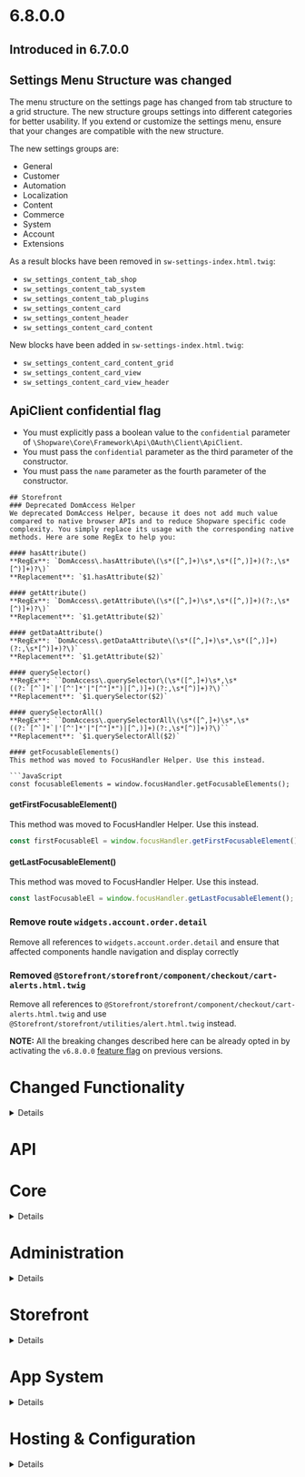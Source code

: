 # 6.8.0.0
## Introduced in 6.7.0.0
## Settings Menu Structure was changed 
The menu structure on the settings page has changed from tab structure to a grid structure. The new structure groups settings into different categories for better usability. If you extend or customize the settings menu, ensure that your changes are compatible with the new structure.

The new settings groups are:
* General
* Customer
* Automation
* Localization
* Content
* Commerce
* System
* Account
* Extensions

As a result blocks have been removed in `sw-settings-index.html.twig`:
* `sw_settings_content_tab_shop`
* `sw_settings_content_tab_system`
* `sw_settings_content_tab_plugins`
* `sw_settings_content_card`
* `sw_settings_content_header`
* `sw_settings_content_card_content`

New blocks have been added in `sw-settings-index.html.twig`:
* `sw_settings_content_card_content_grid`
* `sw_settings_content_card_view`
* `sw_settings_content_card_view_header`
## ApiClient confidential flag

* You must explicitly pass a boolean value to the `confidential` parameter  of `\Shopware\Core\Framework\Api\OAuth\Client\ApiClient`.
* You must pass the `confidential` parameter as the third parameter of the constructor.
* You must pass the `name` parameter as the fourth parameter of the constructor.
```
## Storefront
### Deprecated DomAccess Helper
We deprecated DomAccess Helper, because it does not add much value compared to native browser APIs and to reduce Shopware specific code complexity. You simply replace its usage with the corresponding native methods. Here are some RegEx to help you:

#### hasAttribute()  
**RegEx**: `DomAccess\.hasAttribute\(\s*([^,]+)\s*,\s*([^,)]+)(?:,\s*[^)]+)?\)`  
**Replacement**: `$1.hasAttribute($2)`

#### getAttribute()
**RegEx**: `DomAccess\.getAttribute\(\s*([^,]+)\s*,\s*([^,)]+)(?:,\s*[^)]+)?\)`  
**Replacement**: `$1.getAttribute($2)`

#### getDataAttribute()
**RegEx**: `DomAccess\.getDataAttribute\(\s*([^,]+)\s*,\s*([^,)]+)(?:,\s*[^)]+)?\)`  
**Replacement**: `$1.getAttribute($2)`

#### querySelector()
**RegEx**: ``DomAccess\.querySelector\(\s*([^,]+)\s*,\s*((?:`[^`]*`|'[^']*'|"[^"]*")|[^,)]+)(?:,\s*[^)]+)?\)``  
**Replacement**: `$1.querySelector($2)`

#### querySelectorAll()
**RegEx**: ``DomAccess\.querySelectorAll\(\s*([^,]+)\s*,\s*((?:`[^`]*`|'[^']*'|"[^"]*")|[^,)]+)(?:,\s*[^)]+)?\)``  
**Replacement**: `$1.querySelectorAll($2)`

#### getFocusableElements()
This method was moved to FocusHandler Helper. Use this instead.

```JavaScript
const focusableElements = window.focusHandler.getFocusableElements();
```

#### getFirstFocusableElement()
This method was moved to FocusHandler Helper. Use this instead.

```JavaScript
const firstFocusableEl = window.focusHandler.getFirstFocusableElement();
```

#### getLastFocusableElement()
This method was moved to FocusHandler Helper. Use this instead.

```JavaScript
const lastFocusableEl = window.focusHandler.getLastFocusableElement();
```

### Remove route `widgets.account.order.detail`
Remove all references to `widgets.account.order.detail` and ensure that affected components handle navigation and display correctly

### Removed `@Storefront/storefront/component/checkout/cart-alerts.html.twig`
Remove all references to `@Storefront/storefront/component/checkout/cart-alerts.html.twig` and use `@Storefront/storefront/utilities/alert.html.twig` instead.

**NOTE:** All the breaking changes described here can be already opted in by activating the `v6.8.0.0` [feature flag](https://developer.shopware.com/docs/resources/references/adr/2022-01-20-feature-flags-for-major-versions.html#activating-the-flag) on previous versions.

# Changed Functionality

<details></details>

# API

# Core

<details>

## Removal of `StoreApiRouteCacheKeyEvent` and `StoreApiRouteCacheTagsEvent` and all it's child classes

With the removal of the separate Store-API caching layer with shopware 6.7, those events where not used and emitted anymore, therefore we are removing them now without any replacement.

The concrete events being removed:
- `\Shopware\Core\Framework\Adapter\Cache\StoreApiRouteCacheKeyEvent`
- `\Shopware\Core\Framework\Adapter\Cache\StoreApiRouteCacheTagsEvent`
- `\Shopware\Core\Content\Category\Event\CategoryRouteCacheKeyEvent`
- `\Shopware\Core\Content\Category\Event\CategoryRouteCacheTagsEvent`
- `\Shopware\Core\System\Country\Event\CountryRouteCacheKeyEvent`
- `\Shopware\Core\System\Country\Event\CountryRouteCacheTagsEvent`
- `\Shopware\Core\System\Country\Event\CountryStateRouteCacheKeyEvent`
- `\Shopware\Core\System\Country\Event\CountryStateRouteCacheTagsEvent`
- `\Shopware\Core\Content\Product\Events\CrossSellingRouteCacheKeyEvent`
- `\Shopware\Core\Content\Product\Events\CrossSellingRouteCacheTagsEvent`
- `\Shopware\Core\System\Currency\Event\CurrencyRouteCacheKeyEvent`
- `\Shopware\Core\System\Currency\Event\CurrencyRouteCacheTagsEvent`
- `\Shopware\Core\Content\LandingPage\Event\LandingPageRouteCacheKeyEvent`
- `\Shopware\Core\Content\LandingPage\Event\LandingPageRouteCacheTagsEvent`
- `\Shopware\Core\System\Language\Event\LanguageRouteCacheKeyEvent`
- `\Shopware\Core\System\Language\Event\LanguageRouteCacheTagsEvent`
- `\Shopware\Core\Content\Category\Event\NavigationRouteCacheKeyEvent`
- `\Shopware\Core\Content\Category\Event\NavigationRouteCacheTagsEvent`
- `\Shopware\Core\Checkout\Payment\Event\PaymentMethodRouteCacheKeyEvent`
- `\Shopware\Core\Checkout\Payment\Event\PaymentMethodRouteCacheTagsEvent`
- `\Shopware\Core\Content\Product\Events\ProductDetailRouteCacheKeyEvent`
- `\Shopware\Core\Content\Product\Events\ProductDetailRouteCacheTagsEvent`
- `\Shopware\Core\Content\Product\Events\ProductListingRouteCacheKeyEvent`
- `\Shopware\Core\Content\Product\Events\ProductListingRouteCacheTagsEvent`
- `\Shopware\Core\Content\Product\Events\ProductSearchRouteCacheKeyEvent`
- `\Shopware\Core\Content\Product\Events\ProductSearchRouteCacheTagsEvent`
- `\Shopware\Core\Content\Product\Events\ProductSuggestRouteCacheKeyEvent`
- `\Shopware\Core\Content\Product\Events\ProductSuggestRouteCacheTagsEvent`
- `\Shopware\Core\System\Salutation\Event\SalutationRouteCacheKeyEvent`
- `\Shopware\Core\System\Salutation\Event\SalutationRouteCacheTagsEvent`
- `\Shopware\Commercial\AISearch\ImageUploadSearch\Event\SearchTerm\SearchTermRouteCacheKeyEvent`
- `\Shopware\Commercial\AISearch\ImageUploadSearch\Event\SearchTerm\SearchTermRouteCacheTagsEvent`
- `\Shopware\Commercial\AISearch\NaturalLanguageSearch\Event\SearchTerm\SearchTermRouteCacheKeyEvent`
- `\Shopware\Commercial\AISearch\NaturalLanguageSearch\Event\SearchTerm\SearchTermRouteCacheTagsEvent`
- `\Shopware\Core\Checkout\Shipping\Event\ShippingMethodRouteCacheKeyEvent`
- `\Shopware\Core\Checkout\Shipping\Event\ShippingMethodRouteCacheTagsEvent`
- `\Shopware\Core\Content\Sitemap\Event\SitemapRouteCacheKeyEvent`
- `\Shopware\Core\Content\Sitemap\Event\SitemapRouteCacheTagsEvent`

## `filterByActiveRules` in Payment- and ShippingMethodCollection removed

The `filterByActiveRules` methods in `Shopware\Core\Checkout\Payment\PaymentMethodCollection` and `Shopware\Core\Checkout\Shipping\ShippingMethodCollection` were removed.
Use the new `Shopware\Core\Framework\Rule\RuleIdMatcher` instead.
It allows filtering of `RuleIdAware` objects in either arrays or collections.

## Added `primaryOrderDelivery` and `primaryOrderTransaction`
Currently, there are multiple order deliveries and multiple order transactions per order. If only one, the "primary", order delivery and order transaction is displayed and used in the administration, there is now an easy way in version 6.8 using the `primaryOrderDelivery` and `primaryOrderTransaction`. All existing orders will be updated with a migration so that they also have the primary values.
From now on, the `OrderTransactionStatusRule::match` will always use the `primaryOrderTransaction` instead of the most recently successful transaction.
## Use `primaryOrderDelivery`
Get the first order delivery with `primaryOrderDelivery` so you should replace methods like `deliveries.first()` or `deliveries[0]`
## Use `primaryOrderTransaction`
Get the latest order transaction with `primaryOrderTransaction` so you should replace methods like `transaction.last()`

</details>

# Administration

<details>

## Removed admin notification entity + related classes

You should update your code to reference the new classes:

* `Shopware\Core\Framework\Notification\NotificationCollection`
* `Shopware\Core\Framework\Notification\NotificationDefinition`
* `Shopware\Core\Framework\Notification\NotificationEntity`

The old classes are removed:

* `Shopware\Administration\Notification\NotificationCollection`
* `Shopware\Administration\Notification\NotificationDefinition`
* `Shopware\Administration\Notification\NotificationEntity`

## Removed notification controller

`\Shopware\Administration\Controller\NotificationController` has been moved to core: `\Shopware\Core\Framework\Notification\Api\NotificationController` - if you type hint on this class, please refactor, it is now internal. The HTTP route is still the same. The old class has been removed.

</details>

# Storefront

<details>

## Removed theme.json translations

We removed properties `label` and `helpText` properties of `theme.json`, which were deprecated in 6.7, to use the snippet system of the administration instead.

A constructed snippet key was introduced in Shopware 6.7 and will now be required.
This affects `label` and `helpText` properties in the `theme.json`, which are used in the theme manager.
The snippet keys to be used are constructed as follows.
The mentioned `themeName` implies the `technicalName` property of the theme in kebab case.
Also, please notice that unnamed tabs, blocks or sections will be accessible via `default`.

Examples:
* Tab: `sw-theme.<technicalName>.<tabName>.label`
  * e.g.: `sw-theme.swag-shape-theme.colorTab.label`
* Block: `sw-theme.<technicalName>.<tabName>.<blockName>.label`
  * e.g.: `sw-theme.swag-shape-theme.colorTab.primaryColorsBlock.label`
* Section: `sw-theme.<technicalName>.<tabName>.<blockName>.<sectionName>.label`
  * e.g.: `sw-theme.swag-shape-theme.colorTab.primaryColorsBlock.homeSection.label`
* Field:
  * `sw-theme.<technicalName>.<tabName>.<blockName>.<sectionName>.<fieldName>.label`
    * e.g.: `sw-theme.swag-shape-theme.colorTab.primaryColorsBlock.homeSection.sw-color-primary-dark.label`
  * `sw-theme.<technicalName>.<tabName>.<blockName>.<sectionName>.<fieldName>.helpText`
    * e.g.: `sw-theme.swag-shape-theme.colorTab.primaryColorsBlock.homeSection.sw-color-primary-dark.helpText`
* Options: `sw-theme.<technicalName>.<tabName>.<blockName>.<sectionName>.<fieldName>.<index>.label`
  * e.g.: `sw-theme.swag-shape-theme.colorTab.primaryColorsBlock.homeSection.sw-color-primary-dark.0.label`

## ThemeEntity::label & ThemeEntity::helpText removal

Both deprecated fields `label` & `helpText` of `Shopware\Storefront\Theme\ThemeEntity` are removed. Please use the snippet keys to be found in `\Shopware\Storefront\Theme\ThemeService::getThemeConfigurationStructuredFields` instead.

## Removed `category_url` and `category_linknewtab` twig functions

The `category_url` and `category_linknewtab` twig functions have been removed. The data is now directly available in the category entities, therefore use `category.seoLink` or `category.shouldOpenInNewTab` instead.

```diff
<a class="link"
-   href="{{ category_url(item) }}"
+   href="{{ item.seoLink }}"
-   {% if category_linknewtab(item) %}target="_blank"{% endif %}
+   {% if item.shouldOpenInNewTab %}target="_blank"{% endif %}
</a>
```

## Removal of DeleteThemeFilesMessage and its handler
The `\Shopware\Storefront\Theme\Message\DeleteThemeFilesMessage` and its handler `\Shopware\Storefront\Theme\Message\DeleteThemeFilesHandler` are removed.
Unused theme files are deleted by using the `\Shopware\Storefront\Theme\ScheduledTask\DeleteThemeFilesTask` scheduled task.

</details>

# App System

<details>

## Use `sw_macro_function` instead of usual `macro` in app scripts if you return values

Return values over the `return` keyword from usual twig `macro` functions are not supported anymore.
Use the `sw_macro_function` instead, which is available since v6.6.10.0.

```diff
// Resources/scripts/include/media-repository.twig
- {% macro getById(mediaId) %}
+ {% sw_macro_function getById(mediaId) %}
    {% set criteria = {
        'ids': [ mediaId ]
    } %}
    
     {% return services.repository.search('media', criteria).first %}
- {% endmacro %}
+ {% end_sw_macro_function %}

// Resources/scripts/cart/first-cart-script.twig
{% import "include/media-repository.twig" as mediaRepository %}

{% set mediaEntity = mediaRepository.getById(myMediaId) %}
```

## CountryStateController supports only GET

The `CountryStateController` route `/country/country-state-data` now supports only GET methods. This change improves compatibility with HTTP caching and aligns with the best practices for data retrieval routes.

</details>

# Hosting & Configuration

<details>

## Removed Store-API Route caching configuration

With 6.7 the Store-API caching layer was removed, therefore the configuration for it is not needed anymore and has been removed.
Concretely this means the following configuration options are removed:
- `shopware.cache.invalidation.product_listing_route`
- `shopware.cache.invalidation.product_detail_route`
- `shopware.cache.invalidation.product_review_route`
- `shopware.cache.invalidation.product_search_route`
- `shopware.cache.invalidation.product_suggest_route`
- `shopware.cache.invalidation.product_cross_selling_route`
- `shopware.cache.invalidation.payment_method_route`
- `shopware.cache.invalidation.shipping_method_route`
- `shopware.cache.invalidation.navigation_route`
- `shopware.cache.invalidation.category_route`
- `shopware.cache.invalidation.landing_page_route`
- `shopware.cache.invalidation.language_route`
- `shopware.cache.invalidation.currency_route`
- `shopware.cache.invalidation.country_route`
- `shopware.cache.invalidation.country_state_route`
- `shopware.cache.invalidation.salutation_route`
- `shopware.cache.invalidation.sitemap_route`

</details>
